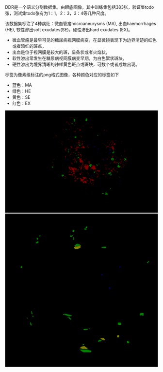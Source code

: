 
DDR是一个语义分割数据集。由眼底图像，其中训练集包括383张，验证集todo张，测试集todo张有为1：1，2：3，3：4等几种尺度。

该数据集标注了4种病灶：微血管瘤microaneurysms (MA), 出血haemorrhages (HE), 软性渗出soft exudates(SE)，硬性渗出hard exudates (EX)。

- 微血管瘤是最早可见的糖尿病视网膜病变，在显微镜表现下为边界清楚的红色或者暗红的斑点，
- 出血是位于视网膜是较大的斑，呈条状或者火焰状，
- 软性渗出常发生在糖尿病视网膜病变早期，为白色絮状斑块，
- 硬性渗出为境界清晰的辣样黄色斑点或斑块，可数个或者成堆出现。



标签为像素级标注的png格式图像，各种颜色对应的标签如下

* 蓝色：MA
* 绿色：HE
* 黄色：SE
* 红色：EX

![007-3319-200.png](docs\images\007-3319-200.png)
![007-3375-200.png](docs\images\007-3375-200.png)
